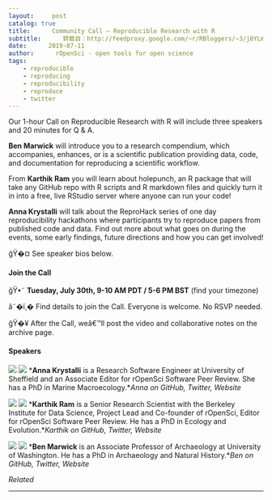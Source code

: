 ```yaml
---
layout:     post
catalog: true
title:      Community Call – Reproducible Research with R
subtitle:      转载自：http://feedproxy.google.com/~r/RBloggers/~3/j8YLmDWn42U/
date:      2019-07-11
author:      rOpenSci - open tools for open science
tags:
    - reproducible
    - reproducing
    - reproducibility
    - reproduce
    - twitter
---
```






Our 1-hour Call on Reproducible Research with R will include three speakers and 20 minutes for Q & A.

**Ben Marwick** will introduce you to a research compendium, which accompanies, enhances, or is a scientific publication providing data, code, and documentation for reproducing a scientific workflow.

From **Karthik Ram** you will learn about holepunch, an R package that will take any GitHub repo with R scripts and R markdown files and quickly turn it in into a free, live RStudio server where anyone can run your code!

**Anna Krystalli** will talk about the ReproHack series of one day reproducibility hackathons where participants try to reproduce papers from published code and data. Find out more about what goes on during the events, some early findings, future directions and how you can get involved!

ğŸ�¤ See speaker bios below.

#### Join the Call

ğŸ•˜ **Tuesday, July 30th, 9-10 AM PDT / 5-6 PM BST** (find your timezone)

â˜�ï¸� Find details to join the Call. Everyone is welcome. No RSVP needed.

ğŸ�¥ After the Call, weâ€™ll post the video and collaborative notes on the archive page.

#### Speakers

![](https://i1.wp.com/ropensci.org/img/blog-images/2018-06-22-new-editors/anna-krystalli.jpg?w=456&is-pending-load=1#038;ssl=1)
![](https://i1.wp.com/ropensci.org/img/blog-images/2018-06-22-new-editors/anna-krystalli.jpg?w=456&ssl=1)
***Anna Krystalli** is a Research Software Engineer at University of Sheffield and an Associate Editor for rOpenSci Software Peer Review. She has a PhD in Marine Macroecology.**Anna on GitHub, Twitter, Website*

![](https://i0.wp.com/ropensci.org/img/blog-images/2019-07-11-commcall-jul2019/karthik-ram.jpg?w=456&is-pending-load=1#038;ssl=1)
![](https://i0.wp.com/ropensci.org/img/blog-images/2019-07-11-commcall-jul2019/karthik-ram.jpg?w=456&ssl=1)
***Karthik Ram** is a Senior Research Scientist with the Berkeley Institute for Data Science, Project Lead and Co-founder of rOpenSci, Editor for rOpenSci Software Peer Review. He has a PhD in Ecology and Evolution.**Karthik on GitHub, Twitter, Website*

![](https://i1.wp.com/ropensci.org/img/blog-images/2019-07-11-commcall-jul2019/ben-marwick.jpg?w=456&is-pending-load=1#038;ssl=1)
![](https://i1.wp.com/ropensci.org/img/blog-images/2019-07-11-commcall-jul2019/ben-marwick.jpg?w=456&ssl=1)
***Ben Marwick** is an Associate Professor of Archaeology at University of Washington. He has a PhD in Archaeology and Natural History.**Ben on GitHub, Twitter, Website*


*Related*







---
